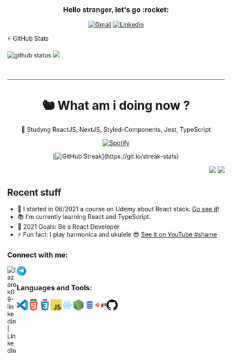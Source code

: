 <h3 align=center>
Hello stranger, let's go :rocket:
</h3>
<span align=center>
  
[![Gmail](https://img.shields.io/badge/lazarok09-Gmail-red)](https://mail.google.com/mail/u/0/?view=cm&fs=1&tf=1&to=lazarok09@gmail.com) [![Linkedin](https://img.shields.io/badge/linkedin-connect-blue)](https://linkedin.com/in/lazarok09)

</span>

:zap: GitHub Stats 

<div href="">

<img height=200rem src="https://github-readme-stats.vercel.app/api?username=lazarok09&show_icons=true&theme=radical" alt="github status" />

<img height=200rem  src="https://github-readme-stats.vercel.app/api/top-langs/?username=lazarok09&theme=radical" />
 

</div>
<div> 
  

  
<br>
<br>
<hr>
<div>
<!--START_SECTION:activity-->
  <h1 align=center> 🐿️ What am i doing now ? </h1>
<p align=center>
📘 Studyng ReactJS, NextJS, Styled-Components, Jest, TypeScript
</p>

<span align=center>
  
[![Spotify](https://spotify-github-readme.vercel.app/api/spotify)](https://open.spotify.com/collection/tracks)
  
</span>

<p>
<div align=end>
  
<div align=center>
  
[![GitHub Streak](https://github-readme-streak-stats.herokuapp.com/?user=lazarok09&theme=omni&hide_border=true")](https://git.io/streak-stats)
  
</div>
  
<img src="https://readme-jokes.vercel.app/api" />
<img src="https://c.tenor.com/tYJREL-BRcAAAAAM/dean-winchester-supernatural.gif" />
</div>
</div>
  


## Recent stuff
- :memo: I  started in 06/2021 a course on Udemy about React stack. [Go see it][course]!
- :books: I’m currently learning React and TypeScript.
- 🥅 2021 Goals: Be a React Developer
- ⚡ Fun fact: I play harmonica and ukulele :sunglasses: [See it on YouTube #shame](https://youtu.be/yPhUzra9deA)
### Connect with me:

[<img align="left" alt="lazarok09-linkedin | LinkedIn" width="22px" src="https://cdn.jsdelivr.net/npm/simple-icons@v3/icons/linkedin.svg" />][linkedin]
[<img align="left" alt="Telegram" width="22px" src="./telegrama.svg" />][telegram]

<br />

### Languages and Tools:

[<img align="left" alt="Visual Studio Code" width="26px" src="https://raw.githubusercontent.com/github/explore/80688e429a7d4ef2fca1e82350fe8e3517d3494d/topics/visual-studio-code/visual-studio-code.png" />][vscodeplaylist]
[<img align="left" alt="HTML5" width="26px" src="https://raw.githubusercontent.com/github/explore/80688e429a7d4ef2fca1e82350fe8e3517d3494d/topics/html/html.png" />][htmlplaylist]
[<img align="left" alt="CSS3" width="26px" src="https://raw.githubusercontent.com/github/explore/80688e429a7d4ef2fca1e82350fe8e3517d3494d/topics/css/css.png" />][cssplaylist]
[<img align="left" alt="JavaScript" width="26px" src="https://raw.githubusercontent.com/github/explore/80688e429a7d4ef2fca1e82350fe8e3517d3494d/topics/javascript/javascript.png" />][javascriptplaylist]
[<img align="left" alt="React" width="26px" src="https://raw.githubusercontent.com/github/explore/80688e429a7d4ef2fca1e82350fe8e3517d3494d/topics/react/react.png" />][reactplaylist]
[<img align="left" alt="Node.js" width="26px" src="https://raw.githubusercontent.com/github/explore/80688e429a7d4ef2fca1e82350fe8e3517d3494d/topics/nodejs/nodejs.png" />][nodeplaylist]
[<img align="left" alt="SQL" width="26px" src="https://raw.githubusercontent.com/github/explore/80688e429a7d4ef2fca1e82350fe8e3517d3494d/topics/sql/sql.png" />][sqlplaylist]
[<img align="left" alt="Git" width="26px" src="https://raw.githubusercontent.com/github/explore/80688e429a7d4ef2fca1e82350fe8e3517d3494d/topics/git/git.png" />][git]
[<img align="left" alt="GitHub" width="26px" src="https://raw.githubusercontent.com/github/explore/78df643247d429f6cc873026c0622819ad797942/topics/github/github.png" />][githubplaylist]

<br />
<br />



[telegram]: https://web.telegram.org/#/im?p=@lazarok09
[course]:  https://www.udemy.com/course/curso-de-reactjs-nextjs-completo-do-basico-ao-avancado/
[linkedin]: https://linkedin.com/in/lazarok09
[vscodeplaylist]: https://www.youtube.com/watch?v=tmgpF7Bn3_E
[htmlplaylist]: https://www.youtube.com/watch?v=epDCjksKMok&list=PLHz_AreHm4dlAnJ_jJtV29RFxnPHDuk9o
[cssplaylist]: https://www.youtube.com/watch?v=P8LxrpNQrTU
[javascriptplaylist]: https://www.youtube.com/playlist?list=PLkwxH9e_vrALRJKu7wfXby3MKeflhTu6B
[reactplaylist]: https://www.youtube.com/watch?v=7A4UQGrFU9Q&list=PL85ITvJ7FLoiuaKgHFYgrhZDwXOUEaxWI
[nodeplaylist]: https://www.youtube.com/watch?v=DiXbJL3iWVs
[git]: https://www.youtube.com/watch?v=OuOb1_qADBQ&t=2560s
[sqlplaylist]: https://www.youtube.com/watch?v=Fbu7z5dXcRs&t=151s
[githubplaylist]: https://www.youtube.com/watch?v=2alg7MQ6_sI
